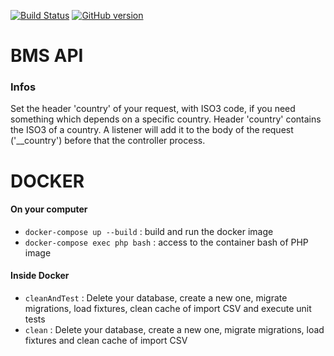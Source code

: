 [![Build Status](https://travis-ci.org/ReliefApplications/bms_api.svg?branch=dev)](https://travis-ci.org/ReliefApplications/bms_api)
[![GitHub version](https://badge.fury.io/gh/ReliefApplications%2Fbms_api.svg)](https://badge.fury.io/gh/ReliefApplications%2Fbms_api)

BMS API
==============

### Infos

Set the header 'country' of your request, with ISO3 code, if you need something which depends on a specific country.
Header 'country' contains the ISO3 of a country. A listener will add it to the body of the request ('__country')
before that the controller process.


# DOCKER

#### On your computer

- `docker-compose up --build` : build and run the docker image
- `docker-compose exec php bash` : access to the container bash of PHP image

#### Inside Docker

- `cleanAndTest` : Delete your database, create a new one, migrate migrations, load fixtures, clean cache of import CSV and execute unit tests
- `clean` : Delete your database, create a new one, migrate migrations, load fixtures and clean cache of import CSV